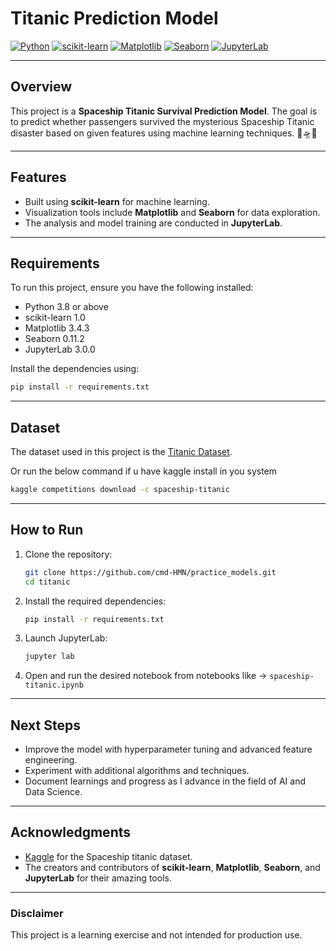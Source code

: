 # Titanic Prediction Model

[![Python](https://img.shields.io/badge/Python-3.8%2B-blue)](https://www.python.org/)
[![scikit-learn](https://img.shields.io/badge/scikit--learn-1.0-orange)](https://scikit-learn.org/)
[![Matplotlib](https://img.shields.io/badge/Matplotlib-3.4.3-yellow)](https://matplotlib.org/)
[![Seaborn](https://img.shields.io/badge/Seaborn-0.11.2-blueviolet)](https://seaborn.pydata.org/)
[![JupyterLab](https://img.shields.io/badge/JupyterLab-3.0.0-green)](https://jupyter.org/)

---

## Overview

This project is a **Spaceship Titanic Survival Prediction Model**. The goal is to predict whether passengers survived the mysterious Spaceship Titanic disaster based on given features using machine learning techniques. 🚀🛸✨

---

## Features

- Built using **scikit-learn** for machine learning.
- Visualization tools include **Matplotlib** and **Seaborn** for data exploration.
- The analysis and model training are conducted in **JupyterLab**.

---

## Requirements

To run this project, ensure you have the following installed:

- Python 3.8 or above
- scikit-learn 1.0
- Matplotlib 3.4.3
- Seaborn 0.11.2
- JupyterLab 3.0.0

Install the dependencies using:

```bash
pip install -r requirements.txt
```

---

## Dataset

The dataset used in this project is the [Titanic Dataset](https://www.kaggle.com/c/spaceship-titanic).

Or run the below command if u have kaggle install in you system

```bash
kaggle competitions download -c spaceship-titanic
```

---

## How to Run

1. Clone the repository:

    ```bash
    git clone https://github.com/cmd-HMN/practice_models.git
    cd titanic
    ```

2. Install the required dependencies:

    ```bash
    pip install -r requirements.txt
    ```

3. Launch JupyterLab:

    ```bash
    jupyter lab
    ```

4. Open and run the desired notebook from notebooks like -> `spaceship-titanic.ipynb`

---

## Next Steps

- Improve the model with hyperparameter tuning and advanced feature engineering.
- Experiment with additional algorithms and techniques.
- Document learnings and progress as I advance in the field of AI and Data Science.

---

## Acknowledgments 

- [Kaggle](https://www.kaggle.com/) for the Spaceship titanic dataset.
- The creators and contributors of **scikit-learn**, **Matplotlib**, **Seaborn**, and **JupyterLab** for their amazing tools.

---

### Disclaimer
This project is a learning exercise and not intended for production use.


